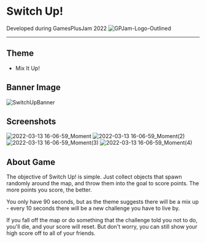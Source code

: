 # Switch Up!
Developed during GamesPlusJam 2022 ![GPJam-Logo-Outlined](https://user-images.githubusercontent.com/43548013/158076684-b72d4064-90f7-4c98-b6c0-5cb76ced5afb.png)

---

## Theme
- Mix It Up!

## Banner Image
![SwitchUpBanner](https://user-images.githubusercontent.com/43548013/158077089-248e8155-ef1b-4e5e-bfe4-d0431e970c89.png)

## Screenshots
![2022-03-13 16-06-59_Moment](https://user-images.githubusercontent.com/43548013/158077035-dfc24fa6-cda1-46d2-a342-80df269537dc.jpg)
![2022-03-13 16-06-59_Moment(2)](https://user-images.githubusercontent.com/43548013/158077032-4e0e099d-fb1a-487c-8071-9cb107b53ce7.jpg)
![2022-03-13 16-06-59_Moment(3)](https://user-images.githubusercontent.com/43548013/158077033-311850b8-b098-42d3-bce7-7b13b8c9499a.jpg)
![2022-03-13 16-06-59_Moment(4)](https://user-images.githubusercontent.com/43548013/158077034-714a5344-7810-441c-b85d-15eed96154c1.jpg)

## About Game

The objective of Switch Up! is simple. Just collect objects that spawn randomly around the map, and throw them into the goal to score points. The more points you score, the better.

You only have 90 seconds, but as the theme suggests there will be a mix up - every 10 seconds there will be a new challenge you have to live by. 

If you fall off the map or do something that the challenge told you not to do, you'll die, and your score will reset.  But don't worry, you can still show your high score off to all of your friends.

